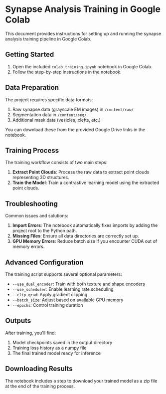 # Synapse Analysis Training in Google Colab

This document provides instructions for setting up and running the synapse analysis training pipeline in Google Colab.

## Getting Started

1. Open the included `colab_training.ipynb` notebook in Google Colab.
2. Follow the step-by-step instructions in the notebook.

## Data Preparation

The project requires specific data formats:

1. Raw synapse data (grayscale EM images) in `/content/raw/`
2. Segmentation data in `/content/seg/`
3. Additional mask data (vesicles, clefts, etc.)

You can download these from the provided Google Drive links in the notebook.

## Training Process

The training workflow consists of two main steps:

1. **Extract Point Clouds**: Process the raw data to extract point clouds representing 3D structures.
2. **Train the Model**: Train a contrastive learning model using the extracted point clouds.

## Troubleshooting

Common issues and solutions:

1. **Import Errors**: The notebook automatically fixes imports by adding the project root to the Python path.
2. **Missing Files**: Ensure all data directories are correctly set up.
3. **GPU Memory Errors**: Reduce batch size if you encounter CUDA out of memory errors.

## Advanced Configuration

The training script supports several optional parameters:

- `--use_dual_encoder`: Train with both texture and shape encoders
- `--use_scheduler`: Enable learning rate scheduling
- `--clip_grad`: Apply gradient clipping
- `--batch_size`: Adjust based on available GPU memory
- `--epochs`: Control training duration

## Outputs

After training, you'll find:

1. Model checkpoints saved in the output directory
2. Training loss history as a numpy file
3. The final trained model ready for inference

## Downloading Results

The notebook includes a step to download your trained model as a zip file at the end of the training process. 